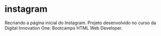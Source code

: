 # instagram
Recriando a página inicial do Instagram. Projeto desenvolvido no curso da Digital Innovation One: Bootcamps HTML Web Developer.
